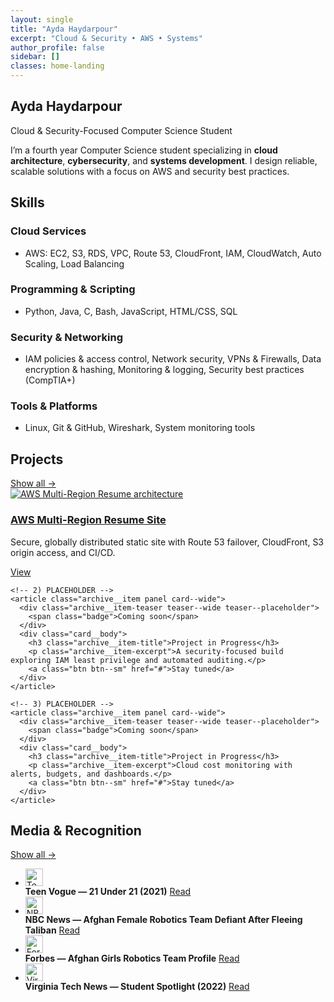 ```yaml
---
layout: single
title: "Ayda Haydarpour"
excerpt: "Cloud & Security • AWS • Systems"
author_profile: false
sidebar: []
classes: home-landing
---
```


<!-- HERO -->
<section class="hero-landing">
  <div class="hero-inner">
    <h1 class="hero-title">Ayda Haydarpour</h1>
    <p class="hero-subtitle">Cloud &amp; Security-Focused Computer Science Student</p>
    <p class="hero-intro">
      I’m a fourth year Computer Science student specializing in <strong>cloud architecture</strong>, <strong>cybersecurity</strong>, and
      <strong>systems development</strong>. I design reliable, scalable solutions with a focus on AWS and security best practices.
    </p>
  </div>
</section>

<!-- SKILLS -->
<section class="section panel section-tight" id="skills">
  <h2>Skills</h2>
  <div class="skills-card">
    <div class="skills-col">
      <h3>Cloud Services</h3>
      <ul>
        <li>AWS: EC2, S3, RDS, VPC, Route 53, CloudFront, IAM, CloudWatch, Auto Scaling, Load Balancing</li>
      </ul>
      <h3>Programming &amp; Scripting</h3>
      <ul>
        <li>Python, Java, C, Bash, JavaScript, HTML/CSS, SQL</li>
      </ul>
    </div>
    <div class="skills-col">
      <h3>Security &amp; Networking</h3>
      <ul>
        <li>IAM policies &amp; access control, Network security, VPNs &amp; Firewalls, Data encryption &amp; hashing,
            Monitoring &amp; logging, Security best practices (CompTIA+)</li>
      </ul>
      <h3>Tools &amp; Platforms</h3>
      <ul>
        <li>Linux, Git &amp; GitHub, Wireshark, System monitoring tools</li>
      </ul>
    </div>
  </div>
</section>

<!-- PROJECTS — 3 WIDE CARDS (1 real + 2 placeholders) -->
<section class="section panel section-tight" id="projects">
  <div class="section-header">
    <h2>Projects</h2>
    <a class="section-link as-link" href="{{ '/portfolio/' | relative_url }}">Show all →</a>
  </div>

  <div class="entries-grid--wide">
    <!-- 1) REAL PROJECT: AWS Multi-Region Resume -->
    <article class="archive__item panel card--wide">
      <a class="archive__item-teaser teaser--wide" href="{{ '/portfolio/aws-multi-region-resume/' | relative_url }}">
        <img src="{{ '/assets/images/diagram.png' | relative_url }}" alt="AWS Multi-Region Resume architecture">
      </a>
      <div class="card__body">
        <h3 class="archive__item-title">
          <a href="{{ '/portfolio/aws-multi-region-resume/' | relative_url }}">AWS Multi-Region Resume Site</a>
        </h3>
        <p class="archive__item-excerpt">
          Secure, globally distributed static site with Route 53 failover, CloudFront, S3 origin access, and CI/CD.
        </p>
        <a class="btn btn--sm" href="{{ '/portfolio/aws-multi-region-resume/' | relative_url }}">View</a>
      </div>
    </article>

    <!-- 2) PLACEHOLDER -->
    <article class="archive__item panel card--wide">
      <div class="archive__item-teaser teaser--wide teaser--placeholder">
        <span class="badge">Coming soon</span>
      </div>
      <div class="card__body">
        <h3 class="archive__item-title">Project in Progress</h3>
        <p class="archive__item-excerpt">A security-focused build exploring IAM least privilege and automated auditing.</p>
        <a class="btn btn--sm" href="#">Stay tuned</a>
      </div>
    </article>

    <!-- 3) PLACEHOLDER -->
    <article class="archive__item panel card--wide">
      <div class="archive__item-teaser teaser--wide teaser--placeholder">
        <span class="badge">Coming soon</span>
      </div>
      <div class="card__body">
        <h3 class="archive__item-title">Project in Progress</h3>
        <p class="archive__item-excerpt">Cloud cost monitoring with alerts, budgets, and dashboards.</p>
        <a class="btn btn--sm" href="#">Stay tuned</a>
      </div>
    </article>
  </div>
</section>

<!-- MEDIA (4 items with logos + Show all) -->
<section class="section panel section-tight" id="media">
  <div class="section-header">
    <h2>Media & Recognition</h2>
    <a class="section-link as-link" href="{{ '/media/' | relative_url }}">Show all →</a>
  </div>

  <ul class="media-list">
    <li>
      <span class="media-icon"><img src="{{ '/assets/icons/vogue.svg' | relative_url }}" alt="Teen Vogue" width="28" height="28" loading="lazy"></span>
      <div class="media-text"><strong>Teen Vogue — 21 Under 21 (2021)</strong>
        <a href="https://www.teenvogue.com/gallery/teen-vogues-21-under-21-2021" target="_blank" rel="noopener">Read</a>
      </div>
    </li>
    <li>
      <span class="media-icon"><img src="{{ '/assets/icons/nbc.svg' | relative_url }}" alt="NBC News" width="28" height="28" loading="lazy"></span>
      <div class="media-text"><strong>NBC News — Afghan Female Robotics Team Defiant After Fleeing Taliban</strong>
        <a href="https://www.nbcnews.com/news/world/afghan-female-robotics-team-defiant-after-fleeing-taliban-qatar-n1277464" target="_blank" rel="noopener">Read</a>
      </div>
    </li>
    <li>
      <span class="media-icon"><img src="{{ '/assets/icons/forbes.svg' | relative_url }}" alt="Forbes" width="28" height="28" loading="lazy"></span>
      <div class="media-text"><strong>Forbes — Afghan Girls Robotics Team Profile</strong>
        <a href="https://www.forbes.com/profile/afghan-girls-robotic-team/" target="_blank" rel="noopener">Read</a>
      </div>
    </li>
    <li>
      <span class="media-icon"><img src="{{ '/assets/icons/vt.svg' | relative_url }}" alt="Virginia Tech News" width="28" height="28" loading="lazy"></span>
      <div class="media-text"><strong>Virginia Tech News — Student Spotlight (2022)</strong>
        <a href="https://news.vt.edu/articles/2022/09/ayda-haydarpour.html" target="_blank" rel="noopener">Read</a>
      </div>
    </li>
  </ul>
</section>
